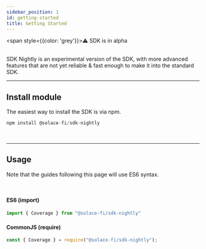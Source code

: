 ```yaml
---
sidebar_position: 1
id: getting-started
title: Getting Started
---
```


<span style={{color: 'grey'}}>⚠️ SDK is in alpha</span>
<br/>
<br/>

SDK Nightly is an experimental version of the SDK, with more advanced features that are not yet reliable & fast enough to make it into the standard SDK.

---

## Install module

The easiest way to install the SDK is via npm.

```js
npm install @solace-fi/sdk-nightly
```

<br/>

---

## Usage

Note that the guides following this page will use ES6 syntax.

<br/>

#### ES6 (import)
```js
import { Coverage } from "@solace-fi/sdk-nightly"
```

#### CommonJS (require)
```js
const { Coverage } = require("@solace-fi/sdk-nightly");
```